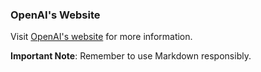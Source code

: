 ### OpenAI's Website

Visit [OpenAI's website](https://openai.com) for more information.

**Important Note**: Remember to use Markdown responsibly.
